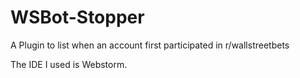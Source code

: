 # WSBot-Stopper
A Plugin to list when an account first participated in r/wallstreetbets

The IDE I used is Webstorm.
